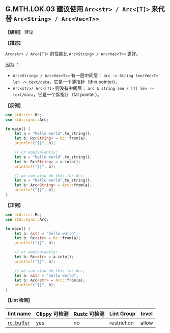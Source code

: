 ## G.MTH.LOK.03 建议使用 `Arc<str> / Arc<[T]>` 来代替  `Arc<String> / Arc<Vec<T>>`

**【级别】** 建议

**【描述】**

`Arc<str> / Arc<[T]>` 的性能比  `Arc<String> / Arc<Vec<T>>` 更好。

因为 ：

- `Arc<String> / Arc<Vec<T>>` 有一层中间层： `arc -> String len/Vec<T> len -> text/data`，它是一个薄指针（thin pointer）。
- `Arc<str>/ Arc<[T]>` 则没有中间层： `arc & string len / [T] len -> text/data`，它是一个胖指针（fat pointer）。

**【反例】**

```rust
use std::rc::Rc;
use std::sync::Arc;

fn main() {
    let a = "hello world".to_string();
    let b: Rc<String> = Rc::from(a);
    println!("{}", b);

    // or equivalently:
    let a = "hello world".to_string();
    let b: Rc<String> = a.into();
    println!("{}", b);

    // we can also do this for Arc,
    let a = "hello world".to_string();
    let b: Arc<String> = Arc::from(a);
    println!("{}", b);
}
```

**【正例】**

```rust
use std::rc::Rc;
use std::sync::Arc;

fn main() {
    let a: &str = "hello world";
    let b: Rc<str> = Rc::from(a);
    println!("{}", b);

    // or equivalently:
    let b: Rc<str> = a.into();
    println!("{}", b);

    // we can also do this for Arc,
    let a: &str = "hello world";
    let b: Arc<str> = Arc::from(a);
    println!("{}", b);
}
```

**【Lint 检测】**

| lint name                                                    | Clippy 可检测 | Rustc 可检测 | Lint Group  | level |
| ------------------------------------------------------------ | ------------- | ------------ | ----------- | ----- |
| [rc_buffer](https://rust-lang.github.io/rust-clippy/master/#rc_buffer) | yes           | no           | restriction | allow |
